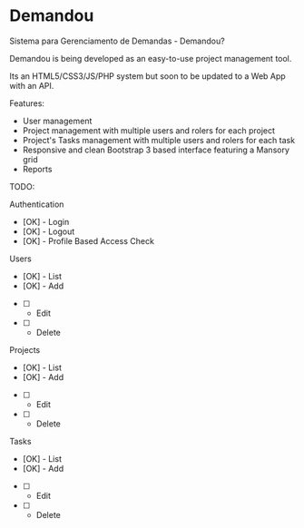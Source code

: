 # Demandou

Sistema para Gerenciamento de Demandas - Demandou?

Demandou is being developed as an easy-to-use project management tool.

Its an HTML5/CSS3/JS/PHP system but soon to be updated to a Web App with an API.

Features:

- User management
- Project management with multiple users and rolers for each project
- Project's Tasks management with multiple users and rolers for each task
- Responsive and clean Bootstrap 3 based interface featuring a Mansory grid
- Reports

TODO:

Authentication
- [OK] - Login
- [OK] - Logout
- [OK] - Profile Based Access Check

Users
- [OK] - List
- [OK] - Add
- [  ] - Edit
- [  ] - Delete

Projects
- [OK] - List
- [OK] - Add
- [  ] - Edit
- [  ] - Delete

Tasks
- [OK] - List
- [OK] - Add
- [  ] - Edit
- [  ] - Delete
